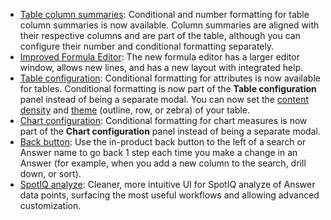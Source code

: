 <ul>
<li> <a href="{{ site.baseurl }}/end-user/search/about-tables.html">Table column summaries</a>: Conditional and number formatting for table column summaries is now available. Column summaries are aligned with their respective columns and are part of the table, although you can configure their number and conditional formatting separately.</li>
<li> <a href="{{ site.baseurl }}/complex-search/how-to-add-formula.html">Improved Formula Editor</a>: The new formula editor has a larger editor window, allows new lines, and has a new layout with integrated help.</li>
<li> <a href="{{ site.baseurl }}/end-user/search/apply-conditional-formatting.html#table">Table configuration</a>:  Conditional formatting for attributes is now available for tables. Conditional formatting is now part of the <strong>Table configuration</strong> panel instead of being a separate modal. You can now set the <a href="{{ site.baseurl }}/end-user/search/about-tables.html#content-density">content density</a> and <a href="{{ site.baseurl }}/end-user/search/about-tables.html#table-theme">theme</a> (outline, row, or zebra) of your table.</li>
<li> <a href="{{ site.baseurl }}/end-user/search/apply-conditional-formatting.html#conditional-formatting-chart">Chart configuration</a>: Conditional formatting for chart measures is now part of the <strong>Chart configuration</strong> panel instead of being a separate modal.</li>
<li> <a href="{{ site.baseurl }}/complex-search/change-the-view.html#back-button">Back button</a>: Use the in-product back button to the left of a search or Answer name to go back 1 step each time you make a change in an Answer (for example, when you add a new column to the search, drill down, or sort).</li>
<li> <a href="{{ site.baseurl }}/spotiq/customization.html#new-answer-experience">SpotIQ analyze</a>: Cleaner, more intuitive UI for SpotIQ analyze of Answer data points, surfacing the most useful workflows and allowing advanced customization.</li>
</ul>
